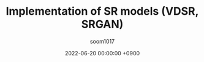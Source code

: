 ---
title: Implementation of SR models (VDSR, SRGAN)
date: 2022-06-20 00:00:00 +0900
categories: [Software, Machine Learning]
tags: [project]
author: soom1017
image:
    path: /assets/img/sr-models/babyx4_SR.png
---